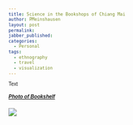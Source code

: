 ```yaml
---
title: Science in the Bookshops of Chiang Mai
author: PMeinshausen
layout: post
permalink: 
jabber_published:
categories:
  - Personal
tags:
  - ethnography
  - travel
  - visualization
---
```

<link rel="stylesheet" href="https://maxcdn.bootstrapcdn.com/bootstrap/3.2.0/css/bootstrap.min.css">
<link rel="stylesheet" href="https://code.jquery.com/ui/1.11.1/themes/smoothness/jquery-ui.css">
<script src="https://ajax.googleapis.com/ajax/libs/jquery/1.11.1/jquery.min.js"></script>
<script src="https://code.jquery.com/ui/1.11.1/jquery-ui.js"></script>
<script src="https://maxcdn.bootstrapcdn.com/bootstrap/3.2.0/js/bootstrap.min.js"></script>
<script src="http://d3js.org/d3.v3.min.js"></script>
<style>
    body {
        font: 10px sans-serif;
    }
    .node {
        stroke-width: 1.5px;
    }

    .link {
        stroke: #EBC51C;
        stroke-opacity: .6;
    }

    .node {
        fill: #E35604;
    }

    .node text {
        color: #000;
        font: 10px sans-serif;
        pointer-events: none;
    }
    .text_scroll {
        max-height:100px;
        overflow-y:scroll;
        width:700px;
    }
    .axis path,
    .axis line {
        fill: none;
        stroke: #213CB1;
        shape-rendering: crispEdges;
    }

    rect {
        fill: #E35604;
    }
</style>


<div>
    Text

</div>
<div class="panel-group" id="accordion">
  <div class="panel panel-default">
    <div class="panel-heading">
      <h5 class="panel-title">
        <a data-toggle="collapse" data-parent="#accordion" href="#collapseOne">
          Photo of Bookshelf
        </a>
      </h5>
    </div>
    <div id="collapseOne" class="panel-collapse collapse">
      <div class="panel-body">
        <img src="https://googledrive.com/host/0B4U5l0y6n26iNHFiakpqLVhjOUk/chiang_1bookshelf1.jpg">
      </div>
    </div>
  </div>
</div>
<div id="chart"></div>
<div class='text_scroll' id="table"></div>

<script>
        var margin = {top: 20, right: 20, bottom: 40, left: 20},
            width = 600 - margin.left - margin.right,
            height = 300 - margin.top - margin.bottom;

        var x = d3.scale.ordinal().rangeRoundBands([0, width], .1);

        var y = d3.scale.linear().range([height, 0]);

        var xAxis = d3.svg.axis()
            .scale(x)
            .orient('bottom');

        var yAxis = d3.svg.axis()
            .scale(y)
            .orient('left');

        var svg = d3.select('div#chart').append('svg')
            .attr('width', width + margin.left + margin.right)
            .attr('height', height + margin.top + margin.bottom)
          .append('g')
            .attr('transform', 'translate(' + margin.left + ',' + margin.top + ')');

        var svgTable = d3.select('div#table').append('svg')
            .attr('width', width + 50 + margin.left + margin.right)
            .attr('height', height + margin.top + margin.bottom)
          .append('g')
            .attr('transform', 'translate(' + margin.left + ',' + margin.top + ')');


        d3.csv("http://housesofstones.github.io/data/chiangMai_data.csv ", function(error, data){

            years = {};
            for (i=0; i<data.length; i++){
                if (!(data[i].date in years)){
                    years[data[i].date] = 1;
                } else {
                    years[data[i].date] = years[data[i].date] + 1
                }
            }

            bar_data = [];
            for (var key in years){
                bar_dict = {};
                bar_dict['year'] = key;
                bar_dict['value'] = years[key];
                bar_data.push(bar_dict);
            }
            
            x.domain(bar_data.map(function(d){ return d.year; }));
            y.domain([0, d3.max(bar_data, function(d){ return d.value; })]);

            svg.append('g')
                .attr('class', 'x axis')
                .attr('transform', 'translate(0,' + height + ')')
                .call(xAxis)
              .selectAll('text')
                .style("text-anchor", "end")
                .attr("dx", "-.8em")
                .attr("dy", "-.35em")
                .attr("transform", "rotate(-70)" );

            svg.append('g')
                .attr('class', 'y axis')
                .call(yAxis)
              .append('text')
                .attr('transform', 'rotate(-90)')
                .attr('y', 6)
                .attr('dy', '.71em')
                .style('text-anchor', 'end')
                .text('Count');

            svg.append('text')
                .attr('x', 40)
                .attr('y', 30)
                .style('fill', '#D80913')
                .style('font-size', '15px')
                .text('Select bar to view books from that year');

            svg.selectAll('bar')
                .data(bar_data)
              .enter().append('rect')
                .attr('class', 'chart_bar')
                .attr('x', function(d){ return x(d.year); })
                .attr('width', x.rangeBand())
                .attr('y', function(d){ return y(d.value); })
                .attr('height', function(d){ return height - y(d.value); })
                .on('mouseover', function(d){
                    d3.select(this).style('fill', '#D80913');
                    })
                .on('mouseout', function(d){
                    d3.select(this).style('fill', '#E35604')
                    })
                .on('click', function(d){
                    create_table(d);
                });

            function create_table(d){

                console.log(d.year);

                svgTable.append('text')
                    .attr('class', 'title')
                    .attr('x', width/2)
                    .attr('y', 0)
                    .style('font-size', '20px')
                    .text(d.year);

                svgTable.selectAll('.title')
                    .transition()
                    .text(d.year);

                var labels = svgTable.selectAll('.titles')
                    .data(data.filter(function(el){
                        return el.date == d.year;
                    }));

                labels
                    .enter().append('text')
                    .attr('class', 'titles')
                    .attr('x', 5)
                    .attr('y', function(d,i){ return (i*15)+15 })
                    .text(function(e){ return e.found_title })
                    .on('mouseover', function(d){
                        d3.select(this)
                        .style('fill', 'blue')
                        .style('text-decoration', 'underline')
                        .style('cursor', 'pointer')
                    })
                    .on('mouseout', function(d){
                        d3.select(this)
                        .style('fill', 'black')
                        .style('text-decoration', 'none')
                        .style('cursor', 'default')
                    })
                    .on('click', function(e){ return OpenInNewTab(e.link) });

                labels
                    .data(data.filter(function(el){
                        return el.date == d.year;
                    }))
                    .transition()
                    .duration(400)
                    .text(function(e){ return e.found_title });

                labels.exit().remove();

            }

            function OpenInNewTab(url){
                var win = window.open(url, '_blank');
                win.focus();
            }
        });
</script>